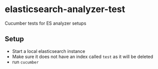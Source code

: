elasticsearch-analyzer-test
===========================

Cucumber tests for ES analyzer setups

Setup
---------
* Start a local elasticsearch instance
* Make sure it does not have an index called `test` as it will be deleted
* run `cucumber`